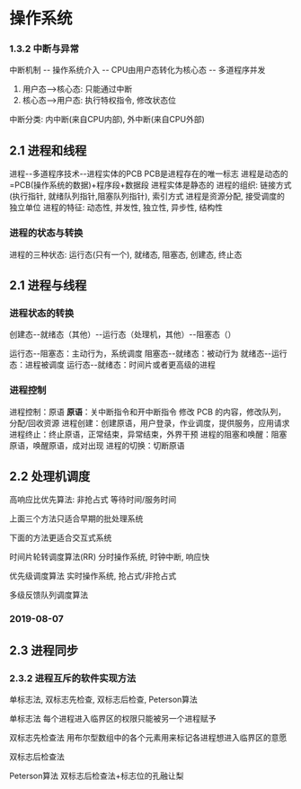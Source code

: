 # 操作系统

### 1.3.2 中断与异常

中断机制 -- 操作系统介入 -- CPU由用户态转化为核心态 -- 多道程序并发

1. 用户态-->核心态: 只能通过中断
2. 核心态-->用户态: 执行特权指令, 修改状态位

中断分类: 内中断(来自CPU内部), 外中断(来自CPU外部)

## 2.1 进程和线程

进程--多道程序技术--进程实体的PCB
PCB是进程存在的唯一标志
进程是动态的=PCB(操作系统的数据)+程序段+数据段
进程实体是静态的
进程的组织: 链接方式(执行指针, 就绪队列指针,阻塞队列指针), 索引方式
进程是资源分配, 接受调度的独立单位
进程的特征: 动态性, 并发性, 独立性, 异步性, 结构性

### 进程的状态与转换

进程的三种状态: 运行态(只有一个), 就绪态, 阻塞态, 创建态, 终止态

## 2.1 进程与线程

### 进程状态的转换

创建态--就绪态（其他）--运行态（处理机，其他）--阻塞态（）

运行态--阻塞态：主动行为，系统调度
阻塞态--就绪态：被动行为
就绪态--运行态：进程被调度
运行态--就绪态：时间片或者更高级的进程

### 进程控制

进程控制：原语
**原语**：关中断指令和开中断指令
修改 PCB 的内容，修改队列，分配/回收资源
进程创建：创建原语，用户登录，作业调度，提供服务，应用请求
进程终止：终止原语，正常结束，异常结束，外界干预
进程的阻塞和唤醒：阻塞原语，唤醒原语，成对出现
进程的切换：切断原语

## 2.2 处理机调度

高响应比优先算法:
非抢占式
等待时间/服务时间

上面三个方法只适合早期的批处理系统

下面的方法更适合交互式系统

时间片轮转调度算法(RR)
分时操作系统, 时钟中断, 响应快

优先级调度算法
实时操作系统, 抢占式/非抢占式


多级反馈队列调度算法


### 2019-08-07

## 2.3 进程同步

### 2.3.2 进程互斥的软件实现方法

单标志法, 双标志先检查, 双标志后检查, Peterson算法

单标志法
每个进程进入临界区的权限只能被另一个进程赋予

双标志先检查法
用布尔型数组中的各个元素用来标记各进程想进入临界区的意愿

双标志后检查法

Peterson算法
双标志后检查法+标志位的孔融让梨